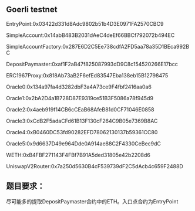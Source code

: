 ## Goerli testnet

EntryPoint:0x03422d331d8Adc9802b51b4D3E0971FA2570CBC9

SimpleAccount:0x14abB483B2031dAeC4deEf66BBCf792072b494EC

SimpleAccountFactory:0x287E6D2C5Ee738cdfA2FD5aa78a35D1BEca992BC

DepositPaymaster:0xaf1F2aB47f825087993dD9C8c154520266E17bcc

ERC1967Proxy:0x818Ab73aB2F6efEd83547Eba138eb15B12798475

Oracle0:0x134a97fa4d3282dbF3a4A73ce9F4fbf2416aa0a6

Oracle1:0x2bA2D4a1B728D87E9319ce51B3F5086a78f945d9

Oracle2:0x4aeb919f14CB6cCEaB68AfeB81d0CF71046E0858

Oracle3:0xCdB2F5adaCFd61B13F130cF264C9B05e7369B8AC

Oracle4:0xB0460DC53fd90282EFD78062130137b59361CC80

Oracle5:0x9d6637D49e964Dde0A914ae88C2F4330CeBec9dC

WETH:0xB4FBF271143F4FBf7B91A5ded31805e42b2208d6

UniswapV2Router:0x7a250d5630B4cF539739dF2C5dAcb4c659F2488D

## 题目要求：
尽可能多的提取DepositPaymaster合约中的ETH。入口点合约为EntryPoint

